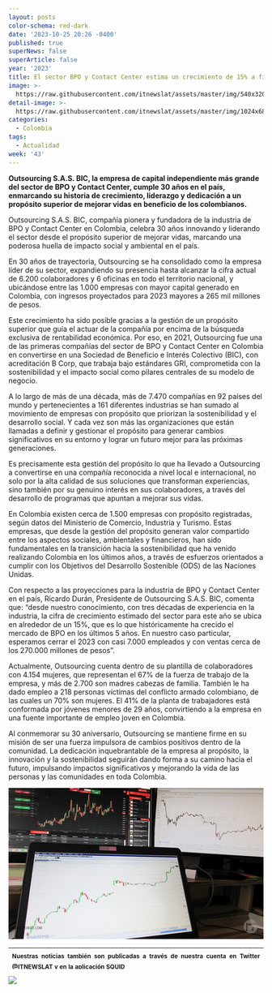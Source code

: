 ```yaml
---
layout: posts
color-schema: red-dark
date: '2023-10-25 20:26 -0400'
published: true
superNews: false
superArticle: false
year: '2023'
title: El sector BPO y Contact Center estima un crecimiento de 15% a finales de año
image: >-
  https://raw.githubusercontent.com/itnewslat/assets/master/img/540x320/Analisis-p.jpg
detail-image: >-
  https://raw.githubusercontent.com/itnewslat/assets/master/img/1024x680/Analisis-g.jpg
categories:
  - Colombia
tags:
  - Actualidad
week: '43'
---
```

**Outsourcing S.A.S. BIC, la empresa de capital independiente más grande del sector de BPO y Contact Center, cumple 30 años en el país, enmarcando su historia de crecimiento, liderazgo y dedicación a un propósito superior de mejorar vidas en beneficio de los colombianos.**

Outsourcing S.A.S. BIC, compañía pionera y fundadora de la industria de BPO y Contact Center en Colombia, celebra 30 años innovando y liderando el sector desde el propósito superior de mejorar vidas, marcando una poderosa huella de impacto social y ambiental en el país.

En 30 años de trayectoria, Outsourcing se ha consolidado como la empresa líder de su sector, expandiendo su presencia hasta alcanzar la cifra actual de 6.200 colaboradores y 6 oficinas en todo el territorio nacional, y ubicándose entre las 1.000 empresas con mayor capital generado en Colombia, con ingresos proyectados para 2023 mayores a 265 mil millones de pesos.

Este crecimiento ha sido posible gracias a la gestión de un propósito superior que guía el actuar de la compañía por encima de la búsqueda exclusiva de rentabilidad económica. Por eso, en 2021, Outsourcing fue una de las primeras compañías del sector de BPO y Contact Center en Colombia en convertirse en una Sociedad de Beneficio e Interés Colectivo (BIC), con acreditación B Corp, que trabaja bajo estándares GRI, comprometida con la sostenibilidad y el impacto social como pilares centrales de su modelo de negocio.

A lo largo de más de una década, más de 7.470 compañías en 92 países del mundo y pertenecientes a 161 diferentes industrias se han sumado al movimiento de empresas con propósito que priorizan la sostenibilidad y el desarrollo social. Y cada vez son más las organizaciones que están llamadas a definir y gestionar el propósito para generar cambios significativos en su entorno y lograr un futuro mejor para las próximas generaciones.

Es precisamente esta gestión del propósito lo que ha llevado a Outsourcing a convertirse en una compañía reconocida a nivel local e internacional, no solo por la alta calidad de sus soluciones que transforman experiencias, sino también por su genuino interés en sus colaboradores, a través del desarrollo de programas que apuntan a mejorar sus vidas.

En Colombia existen cerca de 1.500 empresas con propósito registradas, según datos del Ministerio de Comercio, Industria y Turismo. Estas empresas, que desde la gestión del propósito generan valor compartido entre los aspectos sociales, ambientales y financieros, han sido fundamentales en la transición hacia la sostenibilidad que ha venido realizando Colombia en los últimos años, a través de esfuerzos orientados a cumplir con los Objetivos del Desarrollo Sostenible (ODS) de las Naciones Unidas.

Con respecto a las proyecciones para la industria de BPO y Contact Center en el país, Ricardo Durán, Presidente de Outsourcing S.A.S. BIC, comenta que: “desde nuestro conocimiento, con tres décadas de experiencia en la industria, la cifra de crecimiento estimado del sector para este año se ubica en alrededor de un 15%, que es lo que históricamente ha crecido el mercado de BPO en los últimos 5 años. En nuestro caso particular, esperamos cerrar el 2023 con casi 7.000 empleados y con ventas cerca de los 270.000 millones de pesos”.

Actualmente, Outsourcing cuenta dentro de su plantilla de colaboradores con 4.154 mujeres, que representan el 67% de la fuerza de trabajo de la empresa, y más de 2.700 son madres cabezas de familia. También le ha dado empleo a 218 personas víctimas del conflicto armado colombiano, de las cuales un 70% son mujeres. El 41% de la planta de trabajadores está conformada por jóvenes menores de 29 años, convirtiendo a la empresa en una fuente importante de empleo joven en Colombia.

Al conmemorar su 30 aniversario, Outsourcing se mantiene firme en su misión de ser una fuerza impulsora de cambios positivos dentro de la comunidad. La dedicación inquebrantable de la empresa al propósito, la innovación y la sostenibilidad seguirán dando forma a su camino hacia el futuro, impulsando impactos significativos y mejorando la vida de las personas y las comunidades en toda Colombia.

![](https://raw.githubusercontent.com/itnewslat/assets/master/img/540x320/Analisis-p.jpg)

<table style="height: 42px;" width="569">
<tbody>
<tr>
<td style="text-align: justify;"><sub><strong>Nuestras noticias también son publicadas a través de nuestra cuenta en Twitter <a href="https://twitter.com/itnewslat?lang=es">@ITNEWSLAT</a> y en la aplicación <a href="https://squidapp.co/en/">SQUID</a></strong></sub></td>
</tr>
</tbody>
</table>

<img src="https://tracker.metricool.com/c3po.jpg?hash=56f88a41e39ab42c063cc51676587a04"/>